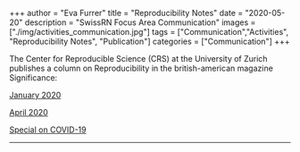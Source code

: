 +++
author = "Eva Furrer"
title = "Reproducibility Notes"
date = "2020-05-20"
description = "SwissRN Focus Area Communication"
images  = ["./img/activities_communication.jpg"]
tags = ["Communication","Activities", "Reproducibility Notes", "Publication"]
categories = ["Communication"]
+++

The Center for Reproducible Science (CRS) at the University of Zurich publishes a column on Reproducibility in the british-american magazine Significance: 

[January 2020](https://rss.onlinelibrary.wiley.com/doi/10.1111/j.1740-9713.2020.01351.x)


[April 2020](https://rss.onlinelibrary.wiley.com/doi/10.1111/1740-9713.01369)

[Special on COVID-19](https://www.significancemagazine.com/science/666-science-in-the-face-of-covid-19-faster-better-stronger?highlight=WyJzaW1vbiIsInNjaHdhYiIsInNpbW9uIHNjaHdhYiJd)

---

